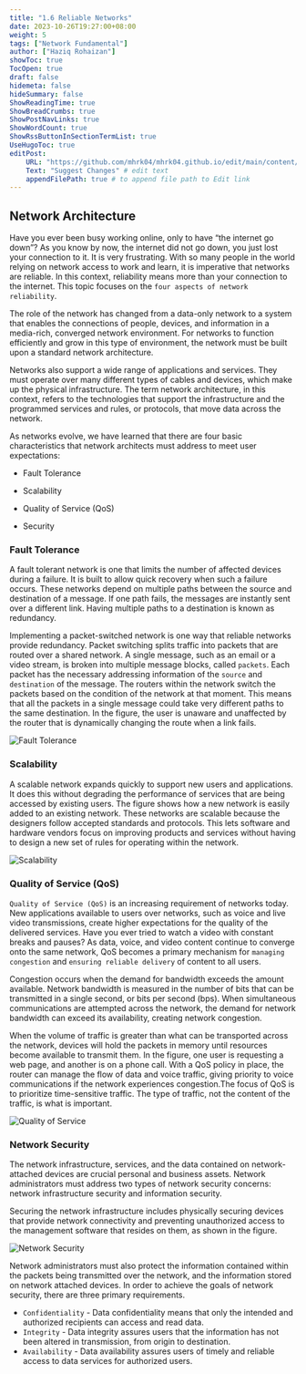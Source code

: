 ```yaml
---
title: "1.6 Reliable Networks"
date: 2023-10-26T19:27:00+08:00
weight: 5
tags: ["Network Fundamental"]
author: ["Haziq Rohaizan"]
showToc: true
TocOpen: true
draft: false
hidemeta: false
hideSummary: false
ShowReadingTime: true
ShowBreadCrumbs: true
ShowPostNavLinks: true
ShowWordCount: true
ShowRssButtonInSectionTermList: true
UseHugoToc: true
editPost:
    URL: "https://github.com/mhrk04/mhrk04.github.io/edit/main/content/"
    Text: "Suggest Changes" # edit text
    appendFilePath: true # to append file path to Edit link
---
```


## Network Architecture

Have you ever been busy working online, only to have “the internet go down”? As you know by now, the internet did not go down, you just lost your connection to it. It is very frustrating. With so many people in the world relying on network access to work and learn, it is imperative that networks are reliable. In this context, reliability means more than your connection to the internet. This topic focuses on the `four aspects of network reliability`.

The role of the network has changed from a data-only network to a system that enables the connections of people, devices, and information in a media-rich, converged network environment. For networks to function efficiently and grow in this type of environment, the network must be built upon a standard network architecture.

Networks also support a wide range of applications and services. They must operate over many different types of cables and devices, which make up the physical infrastructure. The term network architecture, in this context, refers to the technologies that support the infrastructure and the programmed services and rules, or protocols, that move data across the network.

As networks evolve, we have learned that there are four basic characteristics that network architects must address to meet user expectations:

- Fault Tolerance

- Scalability

- Quality of Service (QoS)

- Security

### Fault Tolerance

A fault tolerant network is one that limits the number of affected devices during a failure. It is built to allow quick recovery when such a failure occurs. These networks depend on multiple paths between the source and destination of a message. If one path fails, the messages are instantly sent over a different link. Having multiple paths to a destination is known as redundancy.

Implementing a packet-switched network is one way that reliable networks provide redundancy. Packet switching splits traffic into packets that are routed over a shared network. A single message, such as an email or a video stream, is broken into multiple message blocks, called `packets`. Each packet has the necessary addressing information of the `source` and `destination` of the message. The routers within the network switch the packets based on the condition of the network at that moment. This means that all the packets in a single message could take very different paths to the same destination. In the figure, the user is unaware and unaffected by the router that is dynamically changing the route when a link fails.

![Fault Tolerance](/img/net-funda/1.6/1.6.1.png)

### Scalability

A scalable network expands quickly to support new users and applications. It does this without degrading the performance of services that are being accessed by existing users. The figure shows how a new network is easily added to an existing network. These networks are scalable because the designers follow accepted standards and protocols. This lets software and hardware vendors focus on improving products and services without having to design a new set of rules for operating within the network.

![Scalability](/img/net-funda/1.6/1.6.2.png)

### Quality of Service (QoS)

`Quality of Service (QoS)` is an increasing requirement of networks today. New applications available to users over networks, such as voice and live video transmissions, create higher expectations for the quality of the delivered services. Have you ever tried to watch a video with constant breaks and pauses? As data, voice, and video content continue to converge onto the same network, QoS becomes a primary mechanism for `managing congestion` and `ensuring reliable delivery` of content to all users.

Congestion occurs when the demand for bandwidth exceeds the amount available. Network bandwidth is measured in the number of bits that can be transmitted in a single second, or bits per second (bps). When simultaneous communications are attempted across the network, the demand for network bandwidth can exceed its availability, creating network congestion.

When the volume of traffic is greater than what can be transported across the network, devices will hold the packets in memory until resources become available to transmit them. In the figure, one user is requesting a web page, and another is on a phone call. With a QoS policy in place, the router can manage the flow of data and voice traffic, giving priority to voice communications if the network experiences congestion.The focus of QoS is to prioritize time-sensitive traffic. The type of traffic, not the content of the traffic, is what is important.

![Quality of Service](/img/net-funda/1.6/1.6.4.png)

### Network Security

The network infrastructure, services, and the data contained on network-attached devices are crucial personal and business assets. Network administrators must address two types of network security concerns: network infrastructure security and information security.

Securing the network infrastructure includes physically securing devices that provide network connectivity and preventing unauthorized access to the management software that resides on them, as shown in the figure.

![Network Security](/img/net-funda/1.6/1.6.5.png)

Network administrators must also protect the information contained within the packets being transmitted over the network, and the information stored on network attached devices. In order to achieve the goals of network security, there are three primary requirements.

- `Confidentiality` - Data confidentiality means that only the intended and authorized recipients can access and read data.
- `Integrity` - Data integrity assures users that the information has not been altered in transmission, from origin to destination.
- `Availability` - Data availability assures users of timely and reliable access to data services for authorized users.

